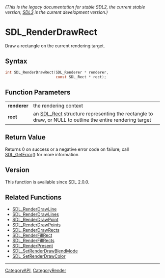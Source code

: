 ###### (This is the legacy documentation for stable SDL2, the current stable version; [SDL3](https://wiki.libsdl.org/SDL3/) is the current development version.)
# SDL_RenderDrawRect

Draw a rectangle on the current rendering target.

## Syntax

```c
int SDL_RenderDrawRect(SDL_Renderer * renderer,
                       const SDL_Rect * rect);

```

## Function Parameters

|                  |                                                                                                                      |
| ---------------- | -------------------------------------------------------------------------------------------------------------------- |
| **renderer**     | the rendering context                                                                                                |
| **rect**         | an [SDL_Rect](SDL_Rect) structure representing the rectangle to draw, or NULL to outline the entire rendering target |

## Return Value

Returns 0 on success or a negative error code on failure; call
[SDL_GetError](SDL_GetError)() for more information.

## Version

This function is available since SDL 2.0.0.

## Related Functions

* [SDL_RenderDrawLine](SDL_RenderDrawLine)
* [SDL_RenderDrawLines](SDL_RenderDrawLines)
* [SDL_RenderDrawPoint](SDL_RenderDrawPoint)
* [SDL_RenderDrawPoints](SDL_RenderDrawPoints)
* [SDL_RenderDrawRects](SDL_RenderDrawRects)
* [SDL_RenderFillRect](SDL_RenderFillRect)
* [SDL_RenderFillRects](SDL_RenderFillRects)
* [SDL_RenderPresent](SDL_RenderPresent)
* [SDL_SetRenderDrawBlendMode](SDL_SetRenderDrawBlendMode)
* [SDL_SetRenderDrawColor](SDL_SetRenderDrawColor)

----
[CategoryAPI](CategoryAPI), [CategoryRender](CategoryRender)

